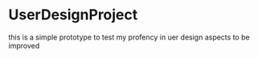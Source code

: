 # UserDesignProject
this is a simple prototype to test my profency in uer design aspects to be improved 
